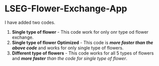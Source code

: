 # LSEG-Flower-Exchange-App

I have added two codes.
 1. **Single type of flower** - This code work for only onr type od flower exchange.
 2. **Single type of flower Optimized** - This code is **_more faster than the above code_** and works for only single type of flowers.
 3. **Different type of flowers** - This code works for all 5 types of flowers and _**more faster** than the code for single type of flower_.
 
